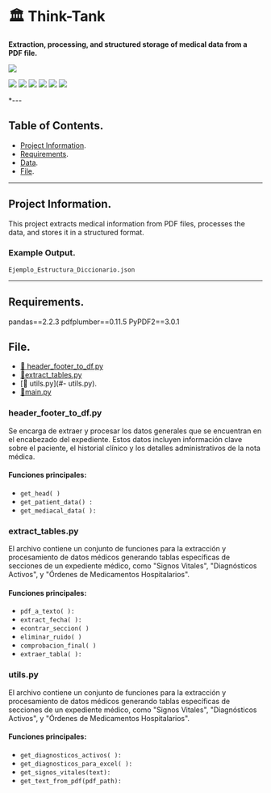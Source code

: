 # 🏛 Think-Tank  

**Extraction, processing, and structured storage of medical data from a PDF file.**  

![](https://www.iimas.unam.mx/wp-content/uploads/2023/11/Logo-pagina-ok.png)

![](https://img.shields.io/github/stars/pandao/editor.md.svg) ![](https://img.shields.io/github/forks/pandao/editor.md.svg) ![](https://img.shields.io/github/tag/pandao/editor.md.svg) ![](https://img.shields.io/github/release/pandao/editor.md.svg) ![](https://img.shields.io/github/issues/pandao/editor.md.svg) ![](https://img.shields.io/bower/v/editor.md.svg)


*---

## Table of Contents.
- [Project Information](#-project-information).  
- [Requirements](#-requirements).  
- [Data](#-data).  
- [File](#-file).

---

## Project Information.  
This project extracts medical information from PDF files, processes the data, and stores it in a structured format.  

### Example Output.  
 `Ejemplo_Estructura_Diccionario.json`  

---

## Requirements.
pandas==2.2.3
pdfplumber==0.11.5
PyPDF2==3.0.1


## File.

- [📄 header_footer_to_df.py](#-header-footer-to-df-py)
-  [📄extract_tables.py](#-extract_tables.py)  
-  [📄 utils.py](#- utils.py).
-  [📄main.py ](#-main)  


### header_footer_to_df.py
Se encarga de extraer y procesar los datos generales que se encuentran en el encabezado del expediente. Estos datos incluyen información clave sobre el paciente, el historial clínico y los detalles administrativos de la nota médica. 

#### Funciones principales:  
- `get_head( )`
- `get_patient_data() :`
- `get_mediacal_data( ):`

### extract_tables.py
El archivo contiene un conjunto de funciones para la extracción y procesamiento de datos médicos generando tablas específicas de secciones de un expediente médico, como "Signos Vitales", "Diagnósticos Activos", y "Órdenes de Medicamentos Hospitalarios".
#### Funciones principales:
- `pdf_a_texto( ):`
- `extract_fecha( ):`
- `econtrar_seccion( )`
- `eliminar_ruido( )`
- `comprobacion_final( )`
- `extraer_tabla( ):`

### utils.py
El archivo contiene un conjunto de funciones para la extracción y procesamiento de datos médicos generando tablas específicas de secciones de un expediente médico, como "Signos Vitales", "Diagnósticos Activos", y "Órdenes de Medicamentos Hospitalarios".
#### Funciones principales:
- `get_diagnosticos_activos( ):`
- `get_diagnosticos_para_excel( ):`
- `get_signos_vitales(text):`
- `get_text_from_pdf(pdf_path):`







